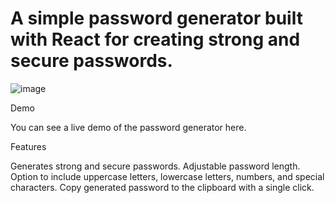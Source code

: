 # A simple password generator built with React for creating strong and secure passwords.
![image](https://github.com/Abbinavu/Password-Generator/assets/103304516/296c800e-2904-4b8e-9d44-5650c2ec12c9)


Demo

You can see a live demo of the password generator here.

Features

Generates strong and secure passwords.
Adjustable password length.
Option to include uppercase letters, lowercase letters, numbers, and special characters.
Copy generated password to the clipboard with a single click.
